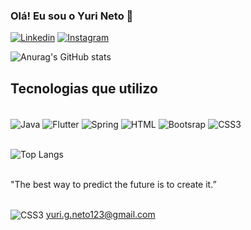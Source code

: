 
### Olá! Eu sou o Yuri Neto 👋


[![Linkedin](https://img.shields.io/badge/LinkedIn-0077B5?style=for-the-badge&logo=linkedin&logoColor=white
)](https://www.linkedin.com/in/yuri-neto-b7534422a/)
[![Instagram](https://img.shields.io/badge/Instagram-E4405F?style=for-the-badge&logo=instagram&logoColor=white
)](https://www.instagram.com/yuri_gneto/)

![Anurag's GitHub stats](https://github-readme-stats.vercel.app/api?username=yurigneto&show_icons=true&theme=dark)


## Tecnologias que utilizo

<div style="display: inline_block"><br/>
    <img align="center"  alt="Java" src="https://img.shields.io/badge/Java-ED8B00?style=for-the-badge&logo=openjdk&logoColor=white" />
    <img align="center"  alt="Flutter" src="https://img.shields.io/badge/Flutter-02569B?style=for-the-badge&logo=flutter&logoColor=white" />
    <img align="center"  alt="Spring" src="https://img.shields.io/badge/Spring-6DB33F?style=for-the-badge&logo=spring&logoColor=white" />
    <img align="center"  alt="HTML" src="https://img.shields.io/badge/HTML5-E34F26?style=for-the-badge&logo=html5&logoColor=white
    " />
    <img align="center"  alt="Bootsrap" src="https://img.shields.io/badge/Bootstrap-563D7C?style=for-the-badge&logo=bootstrap&logoColor=white
    " />
    <img align="center"  alt="CSS3" src="https://img.shields.io/badge/CSS3-1572B6?style=for-the-badge&logo=css3&logoColor=white
    " />
</div>

</br>

![Top Langs](https://github-readme-stats.vercel.app/api/top-langs/?username=yurigneto&hide_progress=false)

</br>
"The best way to predict the future is to create it.”

 <br/><img align="center"  alt="CSS3" src="https://img.shields.io/badge/Gmail-D14836?style=for-the-badge&logo=gmail&logoColor=white
    " /> yuri.g.neto123@gmail.com



